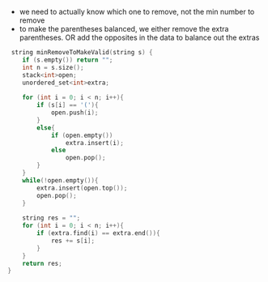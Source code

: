 - we need to actually know which one to remove, not the min number to remove
- to make the parentheses balanced, we either remove the extra parentheses. OR add the opposites in the data to balance out the extras

```cpp
 string minRemoveToMakeValid(string s) {
    if (s.empty()) return "";
    int n = s.size();
    stack<int>open;
    unordered_set<int>extra;
    
    for (int i = 0; i < n; i++){
        if (s[i] == '('){
            open.push(i);
        }
        else{
            if (open.empty())
                extra.insert(i);
            else
                open.pop();
        }
    }
    while(!open.empty()){
        extra.insert(open.top());
        open.pop();
    }
    
    string res = "";
    for (int i = 0; i < n; i++){
        if (extra.find(i) == extra.end()){
            res += s[i];
        }
    }
    return res;
}
```
        
